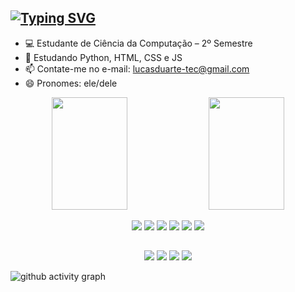 ## [![Typing SVG](https://readme-typing-svg.demolab.com?font=Arial&weight=900&size=30&pause=2000&color=5499EB&vCenter=true&random=false&width=435&height=35&lines=Ol%C3%A1!+Eu+sou+Lucas+Duarte+%F0%9F%91%8B)](https://git.io/typing-svg)

- 💻 Estudante de Ciência da Computação – 2º Semestre
- 📖 Estudando Python, HTML, CSS e JS
- 📫 Contate-me no e-mail: lucasduarte-tec@gmail.com
- 😄 Pronomes: ele/dele

<div align="center">
  <img width="49%" height="180px" src="https://github-readme-stats.vercel.app/api?username=duarte-tec&show_icons=true&theme=github_dark&hide_border=true&count_private=true" />
  <img width="49%" height="180px" src="https://github-readme-stats.vercel.app/api/top-langs/?username=duarte-tec&size_weight=0.5&count_weight=1.0&layout=compact&theme=github_dark&hide_border=true&count_private=true" />
  <p>
    <img src="https://img.shields.io/badge/python-5499EB?style=for-the-badge&logo=python&logoColor=ffdd54" target="_blank">
    <img src="https://img.shields.io/badge/html5-5499EB?style=for-the-badge&logo=html5&logoColor=white" target="_blank">
    <img src="https://img.shields.io/badge/css3-5499EB?style=for-the-badge&logo=css3&logoColor=white" target="_blank">
    <img src="https://img.shields.io/badge/javascript-5499EB?style=for-the-badge&logo=javascript&logoColor=%23F7DF1E" target="_blank">
    <img src="https://img.shields.io/badge/Windows-5499EB?style=for-the-badge&logo=windows&logoColor=white" target="_blank">
    <img src="https://img.shields.io/badge/Linux-5499EB?style=for-the-badge&logo=linux&logoColor=black" target="_blank">
  </p> 
</div>

  ##
<div style="display: inline_block" align="center">
  <p>
    <a href="https://twitter.com/SAMSEPlOL" target="_blank"><img src="https://img.shields.io/badge/Twitter-5499EB?style=for-the-badge&logo=twitter&logoColor=white" target="_blank"></a>
    <a href="https://discord.com/users/302771366124584960" target="_blank"><img src="https://img.shields.io/badge/Discord-5499EB?style=for-the-badge&logo=discord&logoColor=white" target="_blank"></a>
    <a href="mailto:lucasduarte-tec@gmail.com" target="_blank"><img src="https://img.shields.io/badge/-Gmail-5499EB?style=for-the-badge&logo=gmail&logoColor=white" target="_blank"></a>
      <a href="https://www.linkedin.com/in/lucasduartetec/" target="_blank"><img src="https://img.shields.io/badge/LinkedIn-5499EB?style=for-the-badge&logo=linkedin&logoColor=white" target="_blank"></a>
  </p> 
</div>

![github activity graph](https://github-readme-activity-graph.vercel.app/graph?username=duarte-tec&theme=react-dark&hide_border=true&color=5499EB&title_color=5499EB&line=5499EB&point=5499EB&)
